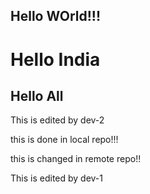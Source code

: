 ## Hello WOrld!!!
#  Hello India
## Hello All
This is edited by dev-2

this is done in local repo!!!

this is changed in remote repo!!

This is edited by dev-1


